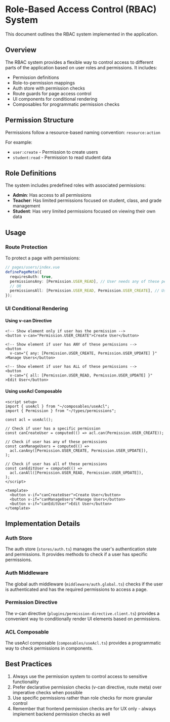 # Role-Based Access Control (RBAC) System

This document outlines the RBAC system implemented in the application.

## Overview

The RBAC system provides a flexible way to control access to different parts of the application based on user roles and permissions. It includes:

- Permission definitions
- Role-to-permission mappings
- Auth store with permission checks
- Route guards for page access control
- UI components for conditional rendering
- Composables for programmatic permission checks

## Permission Structure

Permissions follow a resource-based naming convention: `resource:action`

For example:

- `user:create` - Permission to create users
- `student:read` - Permission to read student data

## Role Definitions

The system includes predefined roles with associated permissions:

- **Admin**: Has access to all permissions
- **Teacher**: Has limited permissions focused on student, class, and grade management
- **Student**: Has very limited permissions focused on viewing their own data

## Usage

### Route Protection

To protect a page with permissions:

```ts
// pages/users/index.vue
definePageMeta({
  requiresAuth: true,
  permissionsAny: [Permission.USER_READ], // User needs any of these permissions
  // OR
  permissionsAll: [Permission.USER_READ, Permission.USER_CREATE], // User needs all of these permissions
});
```

### UI Conditional Rendering

#### Using v-can Directive

```vue
<!-- Show element only if user has the permission -->
<button v-can="Permission.USER_CREATE">Create User</button>

<!-- Show element if user has ANY of these permissions -->
<button
  v-can="{ any: [Permission.USER_CREATE, Permission.USER_UPDATE] }"
>Manage Users</button>

<!-- Show element if user has ALL of these permissions -->
<button
  v-can="{ all: [Permission.USER_READ, Permission.USER_UPDATE] }"
>Edit User</button>
```

#### Using useAcl Composable

```vue
<script setup>
import { useAcl } from "~/composables/useAcl";
import { Permission } from "~/types/permissions";

const acl = useAcl();

// Check if user has a specific permission
const canCreateUser = computed(() => acl.can(Permission.USER_CREATE));

// Check if user has any of these permissions
const canManageUsers = computed(() =>
  acl.canAny([Permission.USER_CREATE, Permission.USER_UPDATE]),
);

// Check if user has all of these permissions
const canEditUser = computed(() =>
  acl.canAll([Permission.USER_READ, Permission.USER_UPDATE]),
);
</script>

<template>
  <button v-if="canCreateUser">Create User</button>
  <button v-if="canManageUsers">Manage Users</button>
  <button v-if="canEditUser">Edit User</button>
</template>
```

## Implementation Details

### Auth Store

The auth store (`stores/auth.ts`) manages the user's authentication state and permissions. It provides methods to check if a user has specific permissions.

### Auth Middleware

The global auth middleware (`middleware/auth.global.ts`) checks if the user is authenticated and has the required permissions to access a page.

### Permission Directive

The v-can directive (`plugins/permission-directive.client.ts`) provides a convenient way to conditionally render UI elements based on permissions.

### ACL Composable

The useAcl composable (`composables/useAcl.ts`) provides a programmatic way to check permissions in components.

## Best Practices

1. Always use the permission system to control access to sensitive functionality
2. Prefer declarative permission checks (v-can directive, route meta) over imperative checks when possible
3. Use specific permissions rather than role checks for more granular control
4. Remember that frontend permission checks are for UX only - always implement backend permission checks as well
